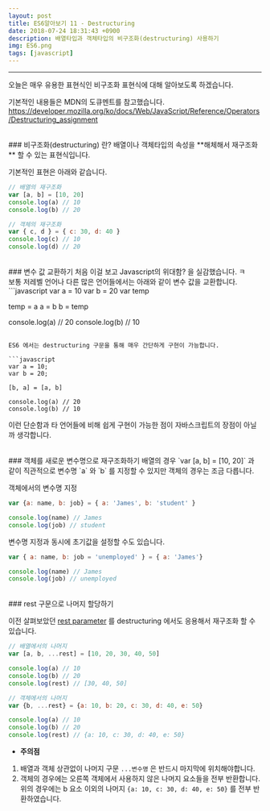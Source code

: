 ```yaml
---
layout: post
title: ES6알아보기 11 - Destructuring
date: 2018-07-24 18:31:43 +0900
description: 배열타입과 객체타입의 비구조화(destructuring) 사용하기
img: ES6.png
tags: [javascript]
---
```

------------------------------------------------

오늘은 매우 유용한 표현식인 비구조화 표현식에 대해 알아보도록 하겠습니다.

기본적인 내용들은 MDN의 도큐멘트를 참고했습니다.<br/>
https://developer.mozilla.org/ko/docs/Web/JavaScript/Reference/Operators/Destructuring_assignment

<br/>
### 비구조화(destructuring) 란?
배열이나 객체타입의 속성을 **해체해서 재구조화** 할 수 있는 표현식입니다.

기본적인 표현은 아래와 같습니다.
```javascript
// 배열의 재구조화
var [a, b] = [10, 20]
console.log(a) // 10
console.log(b) // 20

// 객체의 재구조화
var { c, d } = { c: 30, d: 40 }
console.log(c) // 10
console.log(d) // 20
```

<br/>
### 변수 값 교환하기
처음 이걸 보고 Javascript의 위대함? 을 실감했습니다. ㅋ<br/>
보통 저레벨 언어나 다른 많은 언어들에서는 아래와 같이 변수 값을 교환합니다.
```javascript
var a = 10
var b = 20
var temp

temp = a
a = b
b = temp

console.log(a) // 20
console.log(b) // 10
```

ES6 에서는 destructuring 구문을 통해 매우 간단하게 구현이 가능합니다.

```javascript
var a = 10;
var b = 20;

[b, a] = [a, b]

console.log(a) // 20
console.log(b) // 10
```

이런 단순함과 타 언어들에 비해 쉽게 구현이 가능한 점이 자바스크립트의 장점이 아닐까 생각합니다.

<br/>
### 객체를 새로운 변수명으로 재구조화하기
배열의 경우 `var [a, b] = [10, 20]` 과 같이 직관적으로 변수명 `a` 와 `b` 를 지정할 수 있지만 객체의 경우는 조금 다릅니다.

객체에서의 변수명 지정
```javascript
var {a: name, b: job} = { a: 'James', b: 'student' }

console.log(name) // James
console.log(job) // student
```

변수명 지정과 동시에 초기값을 설정할 수도 있습니다.

```javascript
var { a: name, b: job = 'unemployed' } = { a: 'James'}

console.log(name) // James
console.log(job) // unemployed
```

<br/>
### rest 구문으로 나머지 할당하기

이전 살펴보았던 [rest parameter](/ES6-5.rest_parameter) 를 destructuring 에서도 응용해서 재구조화 할 수 있습니다.

```javascript
// 배열에서의 나머지
var [a, b, ...rest] = [10, 20, 30, 40, 50]

console.log(a) // 10
console.log(b) // 20
console.log(rest) // [30, 40, 50]

// 객체에서의 나머지
var {b, ...rest} = {a: 10, b: 20, c: 30, d: 40, e: 50}

console.log(a) // 10
console.log(b) // 20
console.log(rest) // {a: 10, c: 30, d: 40, e: 50}
```

- **주의점**

1. 배열과 객체 상관없이 나머지 구문 `...변수명` 은 반드시 마지막에 위치해야합니다.
1. 객체의 경우에는 오른쪽 객체에서 사용하지 않은 나머지 요소들을 전부 반환합니다. 위의 경우에는 b 요소 이외의 나머지 `{a: 10, c: 30, d: 40, e: 50}` 를 전부 반환하였습니다.